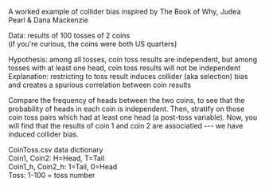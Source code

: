 A worked example of collider bias inspired by The Book of Why, Judea Pearl & Dana Mackenzie

Data: results of 100 tosses of 2 coins         
(if you're curious, the coins were both US quarters)

Hypothesis: among all tosses, coin toss results are independent, but among tosses with at least one head, coin toss results will not be independent          
Explanation: restricting to toss result induces collider (aka selection) bias and creates a spurious correlation between coin results 

Compare the frequency of heads between the two coins, to see that the probability of heads in each coin is independent. Then, stratify on those coin toss pairs which had at least one head (a post-toss variable). Now, you will find that the results of coin 1 and coin 2 are associatied --- we have induced collider bias.


CoinToss.csv data dictionary                       
Coin1, Coin2: H=Head, T=Tail              
Coin1_h, Coin2_h: 1=Tail, 0=Head          
Toss: 1-100 = toss number                
